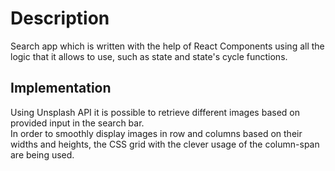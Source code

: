# Description

Search app which is written with the help of React Components using all the logic that it allows to use, such as state and state's cycle functions.  

## Implementation 
Using Unsplash API it is possible to retrieve different images based on provided input in the search bar.  
In order to smoothly display images in row and columns based on their widths and heights, the CSS grid with the clever usage of the column-span are being used.
